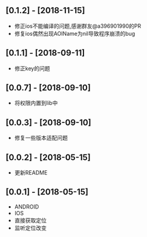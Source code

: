 
## [0.1.2] - [2018-11-15]
 * 修正ios不能编译的问题,感谢群友@a396901990的PR
 * 修复ios偶然出现AOIName为nil导致程序崩溃的bug

## [0.1.1] - [2018-09-11]
 * 修正key的问题

## [0.0.7] - [2018-09-10]
 * 将权限内置到lib中


## [0.0.3] - [2018-09-10]
 * 修复一些版本适配问题


## [0.0.2] - [2018-05-15]
 * 更新README


## [0.0.1] - [2018-05-15]
 * ANDROID
 * IOS
 * 直接获取定位
 * 监听定位改变

